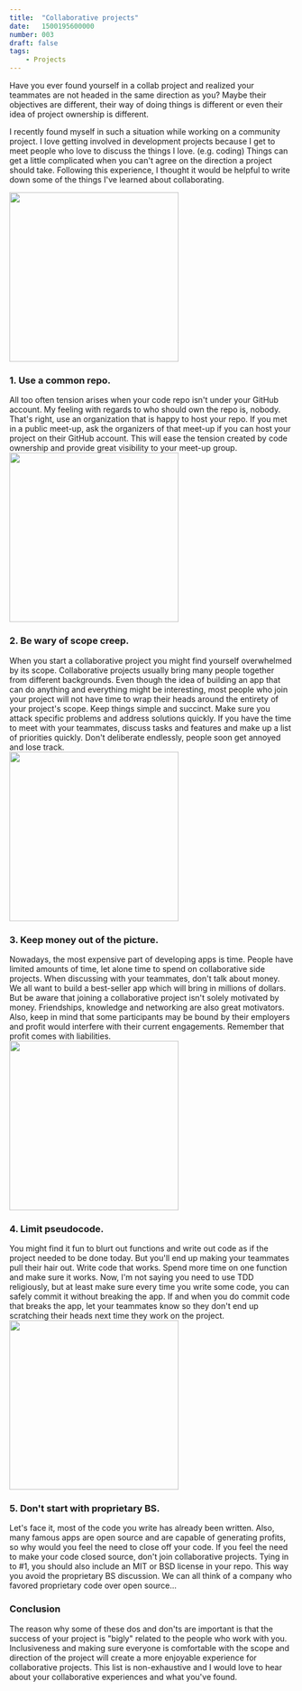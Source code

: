 ```yaml
---
title:  "Collaborative projects"
date:   1500195600000
number: 003
draft: false
tags: 
    - Projects
--- 
```


Have you ever found yourself in a collab project and realized your teammates are not headed in the same direction as you? Maybe their objectives are different, their way of doing things is different or even their idea of project ownership is different. 

I recently found myself in such a situation while working on a community project. I love getting involved in development projects because I get to meet people who love to discuss the things I love. (e.g. coding) Things can get a little complicated when you can't agree on the direction a project should take. Following this experience, I thought it would be helpful to write down some of the things I've learned about collaborating. 

<div class="contained">
<img src="https://s3.amazonaws.com/tdevisscher-images/collaborative-projects/git_bernie.png" class="floated" width="300">
<h3>1. Use a common repo.</h3>
All too often tension arises when your code repo isn't under your GitHub account. My feeling with regards to who should own the repo is, nobody. That's right, use an organization that is happy to host your repo. If you met in a public meet-up, ask the organizers of that meet-up if you can host your project on their GitHub account. This will ease the tension created by code ownership and provide great visibility to your meet-up group. 

</div>
<div class="contained">
<img class="floated" src="https://s3.amazonaws.com/tdevisscher-images/collaborative-projects/project_scope.jpg" width="300">
<h3>2. Be wary of scope creep.</h3>
When you start a collaborative project you might find yourself overwhelmed by its scope. Collaborative projects usually bring many people together from different backgrounds. Even though the idea of building an app that can do anything and everything might be interesting, most people who join your project will not have time to wrap their heads around the entirety of your project's scope. Keep things simple and succinct. Make sure you attack specific problems and address solutions quickly. If you have the time to meet with your teammates, discuss tasks and features and make up a list of priorities quickly. Don't deliberate endlessly, people soon get annoyed and 
lose track.
</div>
<div class="contained">
<img src="https://s3.amazonaws.com/tdevisscher-images/collaborative-projects/belfort.jpg" class="floated" width="300">
<h3>3. Keep money out of the picture.</h3>
Nowadays, the most expensive part of developing apps is time. People have limited amounts of time, let alone time to spend on collaborative side projects. When discussing with your teammates, don't talk about money. We all want to build a best-seller app which will bring in millions of dollars. But be aware that joining a collaborative project isn't solely motivated by money. Friendships, knowledge and networking are also great motivators.  Also, keep in mind that some participants may be bound by their employers and profit would interfere with their current engagements. Remember that profit comes with liabilities.
</div>

<div class="contained">
<img src="https://s3.amazonaws.com/tdevisscher-images/collaborative-projects/pseudocode.jpg" class="floated" width="300">
<h3>4. Limit pseudocode.</h3>
You might find it fun to blurt out functions and write out code as if the project needed to be done today. But you'll end up making your teammates pull their hair out. Write code that works. Spend more time on one function and make sure it works. Now, I'm not saying you need to use TDD religiously, but at least make sure every time you write some code, you can safely commit it without breaking the app. If and when you do commit code that breaks the app, let your teammates know so they don't end up scratching their heads next time they work on the project.
</div>
<div class="contained">
<img src="https://s3.amazonaws.com/tdevisscher-images/collaborative-projects/linus_microsoft.png" class="floated" width="300">
<h3>5. Don't start with proprietary BS.</h3>
Let's face it, most of the code you write has already been written. Also, many famous apps are open source and are capable of generating profits, so why would you feel the need to close off your code. If you feel the need to make your code closed source, don't join collaborative projects. Tying in to #1, you should also include an MIT or BSD license in your repo. This way you avoid the proprietary BS discussion. We can all think of a company who favored proprietary code over open source...
</div>	

<div class="contained">

<h3>Conclusion</h3> 

The reason why some of these dos and don'ts are important is that the success of your project is "bigly" related to the people who work with you. Inclusiveness and making sure everyone is comfortable with the scope and direction of the project will create a more enjoyable experience for collaborative projects. This list is non-exhaustive and I would love to hear about your collaborative experiences and what you've found.

</div>